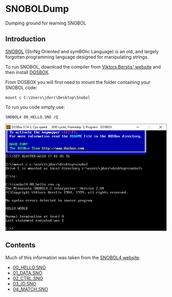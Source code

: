 # SNOBOLDump
Dumping ground for learning SNOBOL

## Introduction

[SNOBOL](https://en.wikipedia.org/wiki/SNOBOL) (StriNg Oriented and symBOlic Language) is an old, and largely forgotten programming language designed for manipulating strings.  

To run SNOBOL, download the compiler from [Viktors Berstis' website](http://berstis.com/s4ref/snobol4.htm) and then install [DOSBOX](https://sourceforge.net/projects/dosbox/files/latest/download).  

From DOSBOX you will first need to mount the folder containing your SNOBOL code:

```
mount c C:\Users\jdorr\Desktop\Snobol
```

To run you code simply use:
```
SNOBOL4 00_HELLO.SNO /Q
```

![DOSBOX](https://github.com/James-P-D/SNOBOLDump/blob/master/dosbox.png)

## Contents

Much of this information was taken from the [SNOBOL4 website](https://www.snobol4.org/docs/burks/tutorial/contents.htm).

* [00_HELLO.SNO](https://github.com/James-P-D/SNOBOLDump/blob/main/src/00_HELLO.SNO)  
* [01_DATA.SNO](https://github.com/James-P-D/SNOBOLDump/blob/main/src/01_DATA.SNO)  
* [02_CTRL.SNO](https://github.com/James-P-D/SNOBOLDump/blob/main/src/02_CTRL.SNO)  
* [03_IO.SNO](https://github.com/James-P-D/SNOBOLDump/blob/main/src/03_IO.SNO)  
* [04_MATCH.SNO](https://github.com/James-P-D/SNOBOLDump/blob/main/src/04_MATCH.SNO)  
    